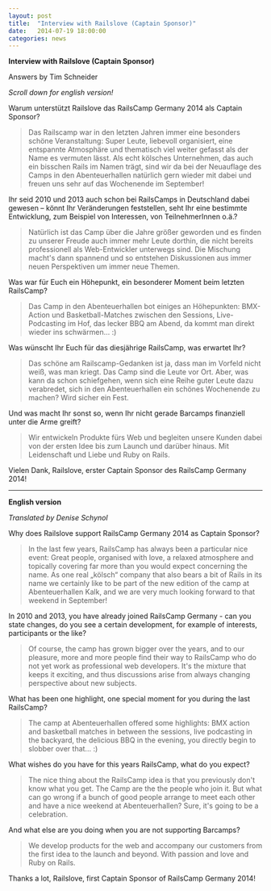 ```yaml
---
layout: post
title:  "Interview with Railslove (Captain Sponsor)"
date:   2014-07-19 18:00:00
categories: news
---
```


**Interview with Railslove (Captain Sponsor)**

Answers by Tim Schneider

*Scroll down for english version!*

Warum unterstützt Railslove das RailsCamp Germany 2014 als Captain Sponsor?

> Das Railscamp war in den letzten Jahren immer eine besonders schöne Veranstaltung: Super Leute, liebevoll organisiert, eine entspannte Atmosphäre und thematisch viel weiter gefasst als der Name es vermuten lässt. Als echt kölsches Unternehmen, das auch ein bisschen Rails im Namen trägt, sind wir da bei der Neuauflage des Camps in den Abenteuerhallen natürlich gern wieder mit dabei und freuen uns sehr auf das Wochenende im September!

Ihr seid 2010 und 2013 auch schon bei RailsCamps in Deutschland dabei gewesen – könnt Ihr Veränderungen feststellen, seht Ihr eine bestimmte Entwicklung, zum Beispiel von Interessen, von TeilnehmerInnen o.ä.?

> Natürlich ist das Camp über die Jahre größer geworden und es finden zu unserer Freude auch immer mehr Leute dorthin, die nicht bereits professionell als Web-Entwickler unterwegs sind. Die Mischung macht's dann spannend und so entstehen Diskussionen aus immer neuen Perspektiven um immer neue Themen. 

Was war für Euch ein Höhepunkt, ein besonderer Moment beim letzten RailsCamp?

> Das Camp in den Abenteuerhallen bot einiges an Höhepunkten: BMX-Action und Basketball-Matches zwischen den Sessions, Live-Podcasting im Hof, das lecker BBQ am Abend, da kommt man direkt wieder ins schwärmen… :)

Was wünscht Ihr Euch für das diesjährige RailsCamp, was erwartet Ihr?

> Das schöne am Railscamp-Gedanken ist ja, dass man im Vorfeld nicht weiß, was man kriegt. Das Camp sind die Leute vor Ort. Aber, was kann da schon schiefgehen, wenn sich eine Reihe guter Leute dazu verabredet, sich in den Abenteuerhallen ein schönes Wochenende zu machen? Wird sicher ein Fest.

Und was macht Ihr sonst so, wenn Ihr nicht gerade Barcamps finanziell unter die Arme greift? 

> Wir entwickeln Produkte fürs Web und begleiten unsere Kunden dabei von der ersten Idee bis zum Launch und darüber hinaus.
Mit Leidenschaft und Liebe und Ruby on Rails.

Vielen Dank, Railslove, erster Captain Sponsor des RailsCamp Germany 2014!


------------------------------

**English version**

*Translated by Denise Schynol*

Why does Railslove support RailsCamp Germany 2014 as Captain Sponsor?

> In the last few years, RailsCamp has always been a particular nice event: Great people, organised with love, a relaxed atmosphere and topically covering far more than you would expect concerning the name. As one real „kölsch“ company that also bears a bit of Rails in its name we certainly like to be part of the new edition of the camp at Abenteuerhallen Kalk, and we are very much looking forward to that weekend in September!

In 2010 and 2013, you have already joined RailsCamp Germany - can you state changes, do you see a certain development, for example of interests, participants or the like?

> Of course, the camp has grown bigger over the years, and to our pleasure, more and more people find their way to RailsCamp who do not yet work as professional web developers. It's the mixture that keeps it exciting, and thus discussions arise from always changing perspective about new subjects.


What has been one highlight, one special moment for you during the last RailsCamp?

> The camp at Abenteuerhallen offered some highlights: BMX action and basketball matches in between the sessions, live podcasting in the backyard, the delicious BBQ in the evening, you directly begin to slobber over that... :)

What wishes do you have for this years RailsCamp, what do you expect?

> The nice thing about the RailsCamp idea is that you previously don't know what you get. The Camp are the the people who join it. But what can go wrong if a bunch of good people arrange to meet each other and have a nice weekend at Abenteuerhallen? Sure, it's going to be a celebration.

And what else are you doing when you are not supporting Barcamps?

> We develop products for the web and accompany our customers from the first idea to the launch and beyond. With passion and love and Ruby on Rails.


Thanks a lot, Railslove, first Captain Sponsor of RailsCamp Germany 2014!



